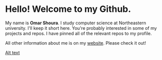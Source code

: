 # Hello! Welcome to my Github.

My name is **Omar Shoura**. I study computer science at Northeastern university. I'll keep it short here. You're probably interested in some of my projects and repos. I have pinned all of the relevant repos to my profile.

All other information about me is on my [website](https://omarshoura.com). Please check it out!

[Alt text](avatar.jpg?raw=true "Title")
